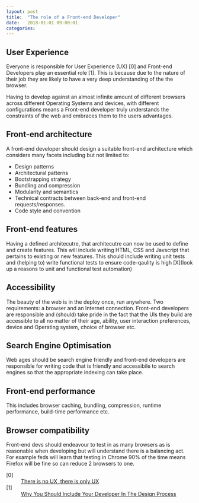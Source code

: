 ```yaml
---
layout: post
title:  "The role of a Front-end Developer"
date:   2018-01-01 09:00:01
categories: 
---
```


## User Experience

Everyone is responsible for User Experience (UX) [0] and Front-end Developers play an essential role [1]. This is because due to the nature of their job they are likely to have a very deep understanding of the the browser.

Having to develop against an almost infinite amount of different browsers across different Operating Systems and devices, with different configurations means a Front-end developer truly understands the constraints of the web and embraces them to the users advantages.

## Front-end architecture

A front-end developer should design a suitable front-end architecture which considers many facets including but not limited to:

* Design patterns
* Architectural patterns
* Bootstrapping strategy
* Bundling and compression
* Modularity and semantics
* Technical contracts between back-end and front-end requests/responses.
* Code style and convention

## Front-end features

Having a defined architecutre, that architecutre can now be used to define and create features. This will include writing HTML, CSS and Javscript that pertains to existing or new features. This should include writing unit tests and (helping to) write functional tests to ensure code-qaulity is high  [X](look up a reasons to unit and functional test automation)

## Accessibility

The beauty of the web is in the deploy once, run anywhere. Two requirements: a browser and an Internet connection. Front-end developers are responsible and (should) take pride in the fact that the UIs they build are accessible to all no matter of their age, ability, user interaction preferences, device and Operating system, choice of browser etc.

## Search Engine Optimisation

Web ages should be search engine friendly and front-end developers are responsible for writing code that is friendly and accessibile to search engines so that the appropriate indexing can take place.

## Front-end performance

This includes browser caching, bundling, compression, runtime performance, build-time performance etc.

## Browser compatibility

Front-end devs should endeavour to test in as many browsers as is reasonable when developing but will understand there is a balancing act. For example feds will learn that testing in Chrome 90% of the time means Firefox will be fine so can reduce 2 browsers to one.

<dl>
	<dt class="citation" id="ref0">[0]</dt>
	<dd><a href="http://www.disambiguity.com/there-is-no-ux/">There is no UX, there is only UX</a></dd>
	<dt class="citation" id="ref1">[1]</dt>
	<dd><a href="http://www.smashingmagazine.com/2014/11/21/why-you-should-include-your-developer-in-the-design-process/">Why You Should Include Your Developer In The Design Process</a></dd>
</dl>
